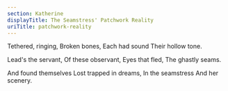 ```yaml
---
section: Katherine
displayTitle: The Seamstress' Patchwork Reality
uriTitle: patchwork-reality
---
```


Tethered, ringing,
Broken bones,
Each had sound
Their hollow tone.

Lead's the servant,
Of these observant,
Eyes that fled,
The ghastly seams.

And found themselves
Lost trapped in dreams,
In the seamstress
And her scenery.